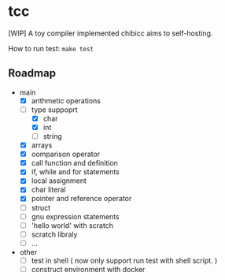 # tcc

[WIP] A toy compiler implemented chibicc aims to self-hosting.

How to run test: `make test`

## Roadmap
- main
  - [x] arithmetic operations
  - [ ] type suppoprt
    - [x] char
    - [x] int
    - [ ] string
  - [x] arrays
  - [x] oomparison operator
  - [x] call function and definition
  - [x] if, while and for statements
  - [x] local assignment
  - [x] char literal
  - [x] pointer and reference operator
  - [ ] struct
  - [ ] gnu expression statements
  - [ ] 'hello world' with scratch
  - [ ] scratch libraly
  - [ ] ...
- other
  - [ ] test in shell ( now only support run test with shell script. )
  - [ ] construct environment with docker
